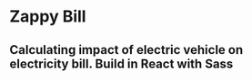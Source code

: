 # Zappy Bill

## Calculating impact of electric vehicle on electricity bill. Build in React with Sass
